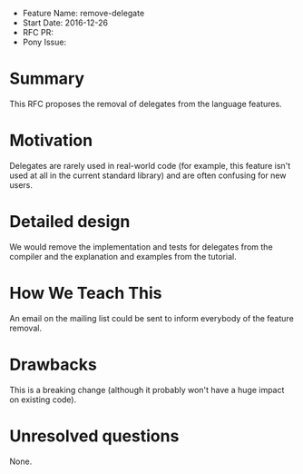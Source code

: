 - Feature Name: remove-delegate
- Start Date: 2016-12-26
- RFC PR:
- Pony Issue:

# Summary

This RFC proposes the removal of delegates from the language features.

# Motivation

Delegates are rarely used in real-world code (for example, this feature isn't used at all in the current standard library) and are often confusing for new users.

# Detailed design

We would remove the implementation and tests for delegates from the compiler and the explanation and examples from the tutorial.

# How We Teach This

An email on the mailing list could be sent to inform everybody of the feature removal.

# Drawbacks

This is a breaking change (although it probably won't have a huge impact on existing code).

# Unresolved questions

None.
